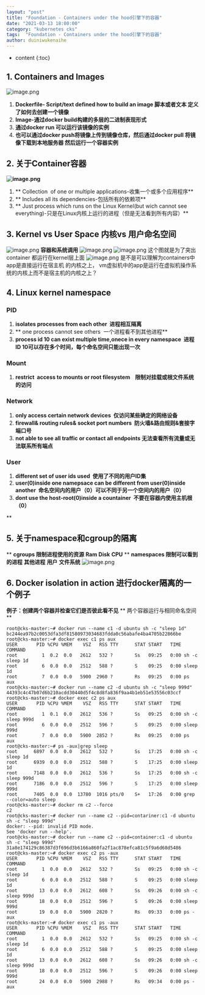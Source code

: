 ```yaml
---
layout: "post"
title: "Foundation - Containers under the hood引擎下的容器"
date: "2021-03-13 18:00:00"
category: "kubernetes cks"
tags:  "Foundation - Containers under the hood引擎下的容器"
author: duiniwukenaihe
---
```

* content
{:toc}



## 1. Containers  and Images


![image.png](https://cdn.nlark.com/yuque/0/2021/png/2505271/1612249687928-723e13b1-4f36-44e1-98cf-5a1c5847ac75.png#align=left&display=inline&height=706&margin=%5Bobject%20Object%5D&name=image.png&originHeight=706&originWidth=1372&size=300420&status=done&style=none&width=1372)


1. **Dockerfile- Script/text defined how to build an image  脚本或者文本 定义了如何去创建一个镜像**
1. **Image-通过docker build构建的多层的二进制表现形式**
1. **通过docker run  可以运行该镜像的实例**
1. **也可以通过docker push将镜像上传到镜像仓库，然后通过docker pull 将镜像下载到本地服务器 然后运行一个容器实例**
## 2. 关于Container容器
**![image.png](https://cdn.nlark.com/yuque/0/2021/png/2505271/1612250288390-9939ff54-2303-4983-9cc5-020b8e625102.png#align=left&display=inline&height=700&margin=%5Bobject%20Object%5D&name=image.png&originHeight=700&originWidth=1313&size=165846&status=done&style=none&width=1313)**

1. **  Collection  of one or multiple applications-收集一个或多个应用程序**
1. **  Includes all its dependencies-包括所有的依赖项**
1. **  Just process which runs on the Linux Kernel(but wich cannot see everything)-只是在Linux内核上运行的进程（但是无法看到所有内容）**
## 3. Kernel vs User Space  内核vs 用户命名空间
![image.png](https://cdn.nlark.com/yuque/0/2021/png/2505271/1612250612814-57955997-d48c-4408-9b0f-220584a4cdf6.png#align=left&display=inline&height=780&margin=%5Bobject%20Object%5D&name=image.png&originHeight=780&originWidth=1385&size=340651&status=done&style=none&width=1385)
**容器和系统调用**
![image.png](https://cdn.nlark.com/yuque/0/2021/png/2505271/1612251437717-8fd6c5cf-e928-4f89-8c24-60ed9e563ccf.png#align=left&display=inline&height=660&margin=%5Bobject%20Object%5D&name=image.png&originHeight=660&originWidth=1038&size=142597&status=done&style=none&width=1038)
![image.png](https://cdn.nlark.com/yuque/0/2021/png/2505271/1612252287464-bedc75fa-9644-4a09-b323-3538c26ec6aa.png#align=left&display=inline&height=669&margin=%5Bobject%20Object%5D&name=image.png&originHeight=669&originWidth=1092&size=176383&status=done&style=none&width=1092)
这个图就是为了突出 container 都运行在kernel层上面
![image.png](https://cdn.nlark.com/yuque/0/2021/png/2505271/1612252359539-515dbac5-efe1-4155-8007-b5427963d58e.png#align=left&display=inline&height=691&margin=%5Bobject%20Object%5D&name=image.png&originHeight=691&originWidth=1231&size=284104&status=done&style=none&width=1231)
是不是可以理解为containers中app是直接运行在宿主机 的内核之上， vm虚拟机中的app是运行在虚拟机操作系统的内核上而不是宿主机的内核之上？


## 4. Linux  kernel namespace
### PID 

1. **isolates processes from each other  进程相互隔离**
1. ** one process cannot see others  一个进程看不到其他进程**
1. **process id 10 can exist multiple time,onece in every namespace  进程ID 10可以存在多个时间，每个命名空间只能出现一次**
### Mount

1. **restrict  access to mounts or root filesystem    限制对挂载或根文件系统的访问**
### Network

1. **only access certain network devices  仅访问某些确定的网络设备**
1. **firewall& routing rules& socket port numbers  防火墙&路由规则&套接字端口号**
1. **not able to see all traffic or contact all endpoints 无法查看所有流量或无法联系所有端点**
### User

1. **different set of user ids used  使用了不同的用户ID集**
1. **user(0)inside one namepsace can be different from user(0)inside another  命名空间内的用户（0）可以不同于另一个空间内的用户（0）**
1. **dont use the host-root(0)inside a countainer  不要在容器内使用主机根（0）**

**
## 5. 关于namespace和cgroup的隔离
**
**cgroups 限制进程使用的资源**
**Ram**
**Disk**
**CPU**
**
**namespaces 限制可以看到的进程**
**其他进程**
**用户**
**文件系统**
![image.png](https://cdn.nlark.com/yuque/0/2021/png/2505271/1612253074156-ed13a141-e0bb-4d3d-aebd-aba41a07cddd.png#align=left&display=inline&height=683&margin=%5Bobject%20Object%5D&name=image.png&originHeight=683&originWidth=1228&size=164774&status=done&style=none&width=1228)


## 6. Docker isolation in action 进行docker隔离的一个例子
**例子：创建两个容器并检查它们是否彼此看不见**
**         两个容器运行与相同命名空间**

```
root@cks-master:~# docker run --name c1 -d ubuntu sh -c "sleep 1d"
bc244ea97b2c0053dfa3df81580973034683fdda0c56abafe4ba4705b22866be
root@cks-master:~# docker exec c1 ps aux
USER       PID %CPU %MEM    VSZ   RSS TTY      STAT START   TIME COMMAND
root         1  0.2  0.0   2612   532 ?        Ss   09:25   0:00 sh -c sleep 1d
root         6  0.0  0.0   2512   588 ?        S    09:25   0:00 sleep 1d
root         7  0.0  0.0   5900  2960 ?        Rs   09:25   0:00 ps aux
root@cks-master:~# docker run --name c2 -d ubuntu sh -c "sleep 999d"
44393c4c47b07d6b210acdd30440d5f4c8d8fa836f9aa4b1eb51e53556c03ccf
root@cks-master:~# docker exec c2 ps aux
USER       PID %CPU %MEM    VSZ   RSS TTY      STAT START   TIME COMMAND
root         1  0.1  0.0   2612   536 ?        Ss   09:25   0:00 sh -c sleep 999d
root         6  0.0  0.0   2512   596 ?        S    09:25   0:00 sleep 999d
root         7  0.0  0.0   5900  2852 ?        Rs   09:25   0:00 ps aux
root@cks-master:~# ps -aux|grep sleep
root      6897  0.0  0.0   2612   532 ?        Ss   17:25   0:00 sh -c sleep 1d
root      6939  0.0  0.0   2512   588 ?        S    17:25   0:00 sleep 1d
root      7148  0.0  0.0   2612   536 ?        Ss   17:25   0:00 sh -c sleep 999d
root      7186  0.0  0.0   2512   596 ?        S    17:25   0:00 sleep 999d
root      7405  0.0  0.0  13780  1016 pts/0    S+   17:26   0:00 grep --color=auto sleep
root@cks-master:~# docker rm c2 --force
c2
root@cks-master:~# docker run --name c2 --pid=contariner:c1 -d ubuntu sh -c "sleep 999d"
docker: --pid: invalid PID mode.
See 'docker run --help'.
root@cks-master:~# docker run --name c2 --pid=container:c1 -d ubuntu sh -c "sleep 999d"
31a8e174129c86387d3f696d3b6166a860fa2f1ac878efca81c5f9a6d68d5486
root@cks-master:~# docker exec c2 ps -aux
USER       PID %CPU %MEM    VSZ   RSS TTY      STAT START   TIME COMMAND
root         1  0.0  0.0   2612   532 ?        Ss   09:25   0:00 sh -c sleep 1d
root         6  0.0  0.0   2512   588 ?        S    09:25   0:00 sleep 1d
root        13  0.0  0.0   2612   608 ?        Ss   09:26   0:00 sh -c sleep 999d
root        18  0.0  0.0   2512   596 ?        S    09:26   0:00 sleep 999d
root        19  0.0  0.0   5900  2820 ?        Rs   09:33   0:00 ps -aux
root@cks-master:~# docker exec c1 ps -aux
USER       PID %CPU %MEM    VSZ   RSS TTY      STAT START   TIME COMMAND
root         1  0.0  0.0   2612   532 ?        Ss   09:25   0:00 sh -c sleep 1d
root         6  0.0  0.0   2512   588 ?        S    09:25   0:00 sleep 1d
root        13  0.0  0.0   2612   608 ?        Ss   09:26   0:00 sh -c sleep 999d
root        18  0.0  0.0   2512   596 ?        S    09:26   0:00 sleep 999d
root        24  0.0  0.0   5900  2988 ?        Rs   09:34   0:00 ps -aux

```


